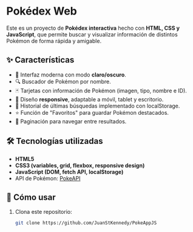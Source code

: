 # Pokédex Web

Este es un proyecto de **Pokédex interactiva** hecho con **HTML, CSS y JavaScript**, que permite buscar y visualizar información de distintos Pokémon de forma rápida y amigable.

## ✨ Características
- 🎨 Interfaz moderna con modo **claro/oscuro**.
- 🔍 Buscador de Pokémon por nombre.
- 🃏 Tarjetas con información de Pokémon (imagen, tipo, nombre e ID).
- 📱 Diseño **responsive**, adaptable a móvil, tablet y escritorio.
- 📑 Historial de últimas búsquedas implementado con localStorage.
- ⭐ Función de "Favoritos" para guardar Pokémon destacados.
- 📄 Paginación para navegar entre resultados.

## 🛠️ Tecnologías utilizadas
- **HTML5**
- **CSS3 (variables, grid, flexbox, responsive design)**
- **JavaScript (DOM, fetch API, localStorage)**
- API de Pokémon: [PokeAPI](https://pokeapi.co/api/v2/pokemon/)

## 🚀 Cómo usar
1. Clona este repositorio:
   ```bash
   git clone https://github.com/JuanStKennedy/PokeAppJS

